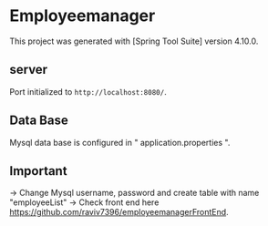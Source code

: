 # Employeemanager

This project was generated with [Spring Tool Suite] version 4.10.0.

## server

Port initialized to `http://localhost:8080/`. 

## Data Base 

Mysql data base is configured in " application.properties ". 

## Important 

-> Change Mysql username, password and create table with name "employeeList"
-> Check front end here https://github.com/raviv7396/employeemanagerFrontEnd.

